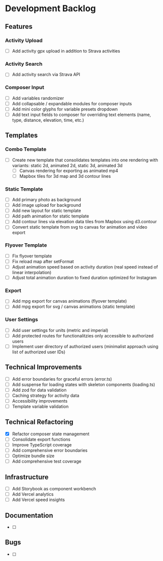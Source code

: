 # Development Backlog

## Features

### Activity Upload

- [ ] Add activity gpx upload in addition to Strava activities

### Activity Search

- [ ] Add activity search via Strava API

### Composer Input

- [ ] Add variables randomizer
- [ ] Add collapsable / expandable modules for composer inputs
- [ ] Add mini color glyphs for variable presets dropdown
- [ ] Add text input fields to composer for overriding text elements (name, type, distance, elevation, time, etc.)

## Templates

### Combo Template

- [ ] Create new template that consolidates templates into one rendering with variants: static 2d, animated 2d, static 3d, animated 3d
  - [ ] Canvas rendering for exporting as animated mp4
  - [ ] Mapbox tiles for 3d map and 3d contour lines

### Static Template

- [ ] Add primary photo as background
- [ ] Add image upload for background
- [ ] Add new layout for static template
- [ ] Add path animation for static template
- [ ] Add contour lines via elevation data tiles from Mapbox using d3.contour
- [ ] Convert static template from svg to canvas for animation and video export

### Flyover Template

- [ ] Fix flyover template
- [ ] Fix reload map after setFormat
- [ ] Adjust animation speed based on activity duration (real speed instead of linear interpolation)
- [ ] Adjust total animation duration to fixed duration optimized for Instagram

### Export

- [ ] Add mpg export for canvas animations (flyover template)
- [ ] Add mpg export for svg / canvas animations (static template)

### User Settings

- [ ] Add user settings for units (metric and imperial)
- [ ] Add protected routes for functionalitzies only accessible to authorized users
- [ ] Implement user directory of authorized users (minimalist approach using list of authorized user IDs)

## Technical Improvements

- [ ] Add error boundaries for graceful errors (error.ts)
- [ ] Add suspense for loading states with skeleton components (loading.ts)
- [ ] Add zod for data validation
- [ ] Caching strategy for activity data
- [ ] Accessibility improvements
- [ ] Template variable validation

## Technical Refactoring

- [x] Refactor composer state management
- [ ] Consolidate export functions
- [ ] Improve TypeScript coverage
- [ ] Add comprehensive error boundaries
- [ ] Optimize bundle size
- [ ] Add comprehensive test coverage

## Infrastructure

- [ ] Add Storybook as component workbench
- [ ] Add Vercel analytics
- [ ] Add Vercel speed insights

## Documentation

- [ ]

## Bugs

- [ ]
